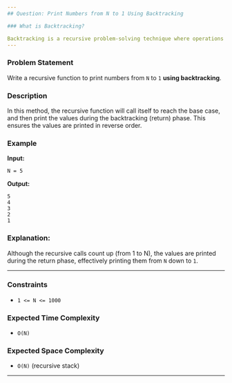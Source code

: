 ```yaml
---
## Question: Print Numbers from N to 1 Using Backtracking

### What is Backtracking?

Backtracking is a recursive problem-solving technique where operations are performed after the recursive call, i.e., on the way back from recursion. In this problem, instead of printing the number before the recursive call, you delay printing until after the call, creating a backtrack effect.
---
```


### Problem Statement

Write a recursive function to print numbers from `N` to `1` **using backtracking**.

### Description

In this method, the recursive function will call itself to reach the base case, and then print the values during the backtracking (return) phase. This ensures the values are printed in reverse order.

### Example

**Input:**

```
N = 5
```

**Output:**

```
5
4
3
2
1
```

### Explanation:

Although the recursive calls count up (from 1 to N), the values are printed during the return phase, effectively printing them from `N` down to `1`.

---

### Constraints

- `1 <= N <= 1000`

### Expected Time Complexity

- `O(N)`

### Expected Space Complexity

- `O(N)` (recursive stack)

---
